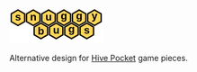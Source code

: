 <img alt="Snuggy Bugs" src="https://raw.githubusercontent.com/tasssinclair/snuggy-bugs/main/logo.svg" />

Alternative design for <a href="https://www.gen42.com/games/hive-pocket">Hive Pocket</a> game pieces.
